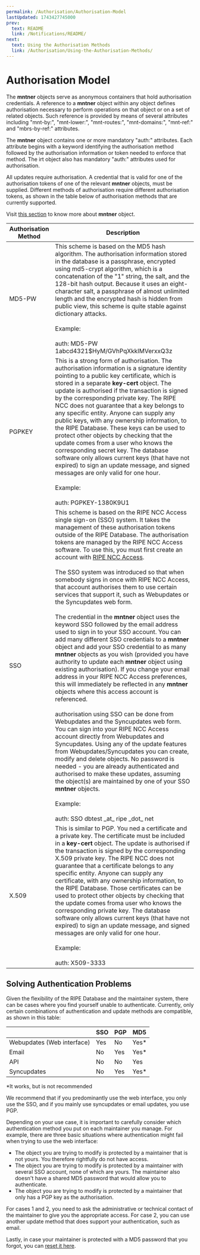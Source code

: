 ```yaml
---
permalink: /Authorisation/Authorisation-Model
lastUpdated: 1743427745000
prev:
  text: README
  link: /Notifications/README/
next:
  text: Using the Authorisation Methods
  link: /Authorisation/Using-the-Authorisation-Methods/
---
```


# Authorisation Model

The **mntner** objects serve as anonymous containers that hold authorisation credentials. A reference to a **mntner** object within any object defines authorisation necessary to perform operations on that object or on a set of related objects. Such reference is provided by means of several attributes including "mnt-by:", "mnt-lower:", "mnt-routes:", "mnt-domains:", "mnt-ref:" and "mbrs-by-ref:" attributes.

The **mntner** object contains one or more mandatory "auth:" attributes. Each attribute begins with a keyword identifying the authorisation method followed by the authorisation information or token needed to enforce that method. The irt object also has mandatory "auth:" attributes used for authorisation.

All updates require authorisation. A credential that is valid for one of the authorisation tokens of one of the relevant **mntner** objects, must be supplied. Different methods of authorisation require different authorisation tokens, as shown in the table below of authorisation methods that are currently supported.

Visit [this section](../Database-Support/Database-Security/#maintainers) to know more about **mntner** object.

| **Authorisation Method** | **Description**                                                                                                                                                                                                                                                                                                                                                                                                                                                                                                                                                                                                                                                                                                                                                                                                                                                                                                                                                                                                                                                                                                                                                                                                                                                                                                                                                                                                                                                                                                                                                                                                                                    |
|--------------------------|----------------------------------------------------------------------------------------------------------------------------------------------------------------------------------------------------------------------------------------------------------------------------------------------------------------------------------------------------------------------------------------------------------------------------------------------------------------------------------------------------------------------------------------------------------------------------------------------------------------------------------------------------------------------------------------------------------------------------------------------------------------------------------------------------------------------------------------------------------------------------------------------------------------------------------------------------------------------------------------------------------------------------------------------------------------------------------------------------------------------------------------------------------------------------------------------------------------------------------------------------------------------------------------------------------------------------------------------------------------------------------------------------------------------------------------------------------------------------------------------------------------------------------------------------------------------------------------------------------------------------------------------------|
| MD5-PW                   | This scheme is based on the MD5 hash algorithm. The authorisation information stored in the database is a passphrase, encrypted using md5-crypt algorithm, which is a concatenation of the "$1$" string, the salt, and the 128-bit hash output. Because it uses an eight-character salt, a passphrase of almost unlimited length and the encrypted hash is hidden from public view, this scheme is quite stable against dictionary attacks.<br><br>Example:<br><br>auth: MD5-PW $1$abcd4321$HyM/GVhPqXkkIMVerxxQ3z                                                                                                                                                                                                                                                                                                                                                                                                                                                                                                                                                                                                                                                                                                                                                                                                                                                                                                                                                                                                                                                                                                                                 |
| PGPKEY                   | This is a strong form of authorisation. The authorisation information is a signature identity pointing to a public key certificate, which is stored in a separate **key-cert** object. The update is authorised if the transaction is signed by the corresponding private key. The RIPE NCC does not guarantee that a key belongs to any specific entity. Anyone can supply any public keys, with any ownership information, to the RIPE Database. These keys can be used to protect other objects by checking that the update comes from a user who knows the corresponding secret key. The database software only allows current keys (that have not expired) to sign an update message, and signed messages are only valid for one hour.<br><br>Example:<br><br>auth: PGPKEY-1380K9U1                                                                                                                                                                                                                                                                                                                                                                                                                                                                                                                                                                                                                                                                                                                                                                                                                                                           |
| SSO                      | This scheme is based on the RIPE NCC Access single sign-on (SSO) system. It takes the management of these authorisation tokens outside of the RIPE Database. The authorisation tokens are managed by the RIPE NCC Access software. To use this, you must first create an account with [RIPE NCC Access](https://access.ripe.net/).<br><br>The SSO system was introduced so that when somebody signs in once with RIPE NCC Access, that account authorises them to use certain services that support it, such as Webupdates or the Syncupdates web form.<br><br>The credential in the **mntner** object uses the keyword SSO followed by the email address used to sign in to your SSO account. You can add many different SSO credentials to a **mntner** object and add your SSO credential to as many **mntner** objects as you wish (provided you have authority to update each **mntner** object using existing authorisation). If you change your email address in your RIPE NCC Access preferences, this will immediately be reflected in any **mntner** objects where this access account is referenced.<br><br>authorisation using SSO can be done from Webupdates and the Syncupdates web form. You can sign into your RIPE NCC Access account directly from Webupdates and Syncupdates. Using any of the update features from Webupdates/Syncupdates you can create, modify and delete objects. No password is needed - you are already authenticated and authorised to make these updates, assuming the object(s) are maintained by one of your SSO **mntner** objects.<br><br>Example:<br><br>auth: SSO dbtest \_at\_ ripe \_dot\_ net |
| X.509                    | This is similar to PGP. You ned a certificate and a private key. The certificate must be included in a **key-cert** object. The update is authorised if the transaction is signed by the corresponding X.509 private key. The RIPE NCC does not guarantee that a certificate belongs to any specific entity. Anyone can supply any certificate, with any ownership information, to the RIPE Database. Those certificates can be used to protect other objects by checking that the update comes froma user who knows the corresponding private key. The database software only allows current keys (that have not expired) to sign an update message, and signed messages are only valid for one hour.<br><br>Example:<br><br>auth: X509-3333                                                                                                                                                                                                                                                                                                                                                                                                                                                                                                                                                                                                                                                                                                                                                                                                                                                                                                      |


## Solving Authentication Problems

Given the flexibility of the RIPE Database and the maintainer system, there can be cases where you find yourself unable to authenticate. Currently, only certain combinations of authentication and update methods are compatible, as shown in this table:

|                            | **SSO** | **PGP** | **MD5** |
|----------------------------|---------|---------|---------|
| Webupdates (Web interface) | Yes     | No      | Yes*    |
| Email                      | No      | Yes     | Yes*    |
| API                        | No      | No      | Yes     |
| Syncupdates                | No      | Yes     | Yes*    |

*It works, but is not recommended

We recommend that if you predominantly use the web interface, you only use the SSO, and if you mainly use syncupdates or email updates, you use PGP.

Depending on your use case, it is important to carefully consider which authentication method you put on each maintainer you manage. For example, there are three basic situations where authentication might fail when trying to use the web interface:

* The object you are trying to modify is protected by a maintainer that is not yours. You therefore rightfully do not have access.
* The object you are trying to modify is protected by a maintainer with several SSO account, none of which are yours. The maintainer also doesn't have a shared MD5 password that would allow you to authenticate.
* The object you are trying to modify is protected by a maintainer that only has a PGP key as the authorisation.

For cases 1 and 2, you need to ask the administrative or technical contact of the maintainer to give you the appropriate access. For case 2, you can use another update method that does support your authentication, such as email.

Lastly, in case your maintainer is protected with a MD5 password that you forgot, you can [reset it here](../How-to-Recover-Access-to-a-Maintainer-Object/#how-to-recover-access-to-a-maintainer-mntner-object).

